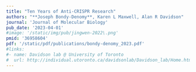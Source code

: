 ```yaml
---
title: "Ten Years of Anti-CRISPR Research"
authors: "**Joseph Bondy-Denomy**, Karen L Maxwell, Alan R Davidson"
journal: 'Journal of Molecular Biology'
pub_date: '2023-04-01'
#image: '/static/img/pub/jingwen-2022\.png'
pmid: '36958604'
pdf: '/static/pdf/publications/bondy-denomy_2023.pdf'
#links:
#- name: Davidson lab @ University of Toronto
#  url: http://individual.utoronto.ca/davidsonlab/Davidson_lab/Home.html
---
```


